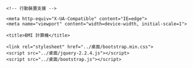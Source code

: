 <!DOCTYPE html>
<html>
<head>
    <meta charset="UTF-8">

    <!-- 行動裝置支援 --> 
    
    <meta http-equiv="X-UA-Compatible" content="IE=edge">
    <meta name="viewport" content="width=device-width, initial-scale=1">

    <title>BMI 計算機</title>

    <link rel="stylesheet" href="../桌面/bootstrap.min.css">
    <script src="../桌面/jquery-2.2.4.js"></script>
    <script src="../桌面/bootstrap.js"></script>

</head>

<body>
  <style>
    .my-container{
        padding-left: 0px;
        padding-right: 0px;
    }
    .box {
        padding-left: 40px;
        padding-right: 40px;
        padding-top: 20px;
    }
    .button-box {
        padding-top: 44.5px;
       
    }

    
    </style>

    <script>
    $(function(){
        $('#calc').click(function(){

            var h   = $('#height').val(),
                w   = $('#weight').val();

            if( h == '' ) {
                alert('請輸入身高');
            } else if( w == '' ) {
                alert('請輸入體重');
            } else if( h > 3 ) {
                alert('身高請輸入公尺')
            } else {
                var bmi = w / ( h * h );
                $('#result').val(formatFloat(bmi, 3));
                $('#height').val('');
                $('#weight').val('');
            }

        });
    });

    function formatFloat(num, pos) {
      var size = Math.pow(10, pos);
      return Math.round(num * size) / size;
    }
    </script>
   



   <script>
    $(function(){
        $('#calc2').click(function(){

            var BMI   = $('#result').val(),
                AGE   = $('#AGE').val();
                GENDER   = $('#GENDER').val();

            if( BMI == '' ) {
                alert('請輸入BMI');
            } else if( AGE == '' ) {
                alert('請輸入性別');
            
            } else {
                var result2;

                if (GENDER === 'male') {
                result2 = (1.2 * BMI) + (0.23 * AGE - 5.4) - 10.8;
            } else if (GENDER === 'female') {
                result2 = (1.2 * BMI) + (0.23 * AGE - 5.4);
            }

                $('#result2').val(formatFloat(result2, 3));
                $('#result').val('');
                $('#GENDER').val('');
                $('#AGE').val('');
            }

        });
    });

    function formatFloat(num, pos) {
      var size = Math.pow(10, pos);
      return Math.round(num * size) / size;
    }
    </script>



    

</head>
<body>

    <div class="container-fluid my-container">

        <nav class="navbar navbar-default">
          <div class="container-fluid">

            <!-- Brand and toggle get grouped for better mobile display -->
            <div class="navbar-header">
              <button type="button" class="navbar-toggle collapsed" data-toggle="collapse" data-target="#bs-example-navbar-collapse-1" aria-expanded="false">
                <span class="sr-only">Toggle navigation</span>
                <span class="icon-bar"></span>
                <span class="icon-bar"></span>
                <span class="icon-bar"></span>
              </button>
              <a class="navbar-brand" href="#">體脂率 計算機</a>
            </div>

            <!-- Collect the nav links, forms, and other content for toggling -->
            <div class="collapse navbar-collapse" id="bs-example-navbar-collapse-1">
              <ul class="nav navbar-nav navbar-right">
                <li><a href="http://hahow.in" target="_blank">About</a></li>
              </ul>
            </div><!-- /.navbar-collapse -->
          </div><!-- /.container-fluid -->
        </nav>

        <div class="row">
            <div class="col-md-4 box">
                <div class="form-group">
                   <label for="height">輸入身高(m)</label>
                   <input type="number" class="form-control" id="height" placeholder="身高">
                 </div>
            </div>
            <div class="col-md-4 box">
                <div class="form-group">
                   <label for="weight">輸入體重(kg)</label>
                   <input type="number" class="form-control" id="weight" placeholder="體重">
                 </div>
            </div>
            <div class="col-md-1 button-box">
                <div class="form-group">
                    <button type="button" id="calc" class="btn btn-default">計算</button>
                </div>
            </div>
            <div class="col-md-3 box">

                <div class="form-group">
                   <label for="result">您的 BMI</label>
                   <input type="number" class="form-control" id="result" readonly="true">
                 </div>
            </div>
        </div>

    </div>


</body>
  <div class="row">
    <div class="col-md-4 box">
      <div class="form-group">
             <label for="GENDER">輸入性別</label>
             <select class="form-control" id="GENDER">
            <option value="male">男性</option>
            <option value="female">女性</option>
        </select>
           </div>
        </div>

        <div class="col-md-2 box">
          <div class="form-group">
             <label for="weight">輸入BMI</label>
             <input type="number" class="form-control" id="BMI" placeholder="BMI">
           </div>
         </div>

         <div class="col-md-2 box">
          <div class="form-group">
             <label for="weight">輸入年齡</label>
             <input type="number" class="form-control" id="AGE" placeholder="年齡">
           </div>
         </div>

      <div class="col-md-1 button-box">
        <div class="form-group">
            <button type="button" id="calc2" class="btn btn-default">計算</button>
        </div>
      </div>

      <div class="col-md-3 box">

        <div class="form-group">
           <label for="result">您的 體脂率</label>
           <input type="number" class="form-control" id="result2" readonly="true">
         </div>
    </div>

  </div>     

 
</html>
